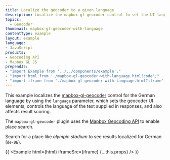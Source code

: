 ```yaml
---
title: Localize the geocoder to a given language
description: Localize the mapbox-gl-geocoder control to set the UI language and improve result relevance in that language.
topics:
  - Geocoder
thumbnail: mapbox-gl-geocoder-with-language
contentType: example
layout: example
language:
- JavaScript
products:
- Geocoding API
- Mapbox GL JS
prependJs:
- "import Example from '../../components/example';"
- "import html from './mapbox-gl-geocoder-with-language.html?code';"
- "import iframe from './mapbox-gl-geocoder-with-language.html?iframe';"
---
```


This example localizes the [mapbox-gl-geocoder](https://github.com/mapbox/mapbox-gl-geocoder) control for the German language by using the `language` parameter, which sets the geocoder UI elements, controls the language of the text supplied in responses, and also affects result scoring.

The `mapbox-gl-geocoder` plugin uses the [Mapbox Geocoding API](https://docs.mapbox.com/api/search/geocoding/) to enable place search.

Search for a place like _olympic stadium_ to see results localized for German (`de-DE`).

{{ <Example html={html} iframeSrc={iframe} {...this.props} /> }}